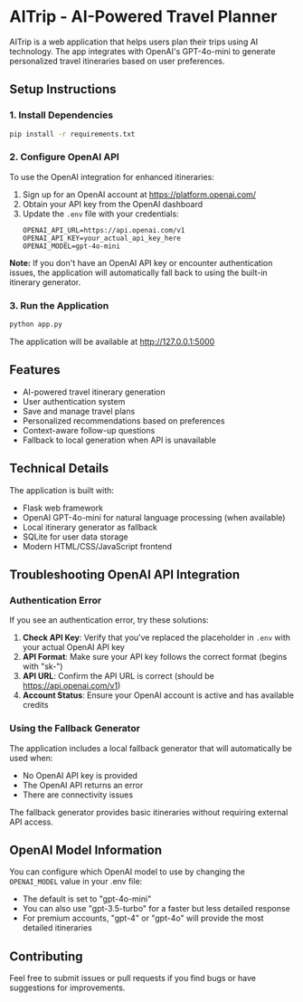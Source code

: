 # AITrip - AI-Powered Travel Planner

AITrip is a web application that helps users plan their trips using AI technology. The app integrates with OpenAI's GPT-4o-mini to generate personalized travel itineraries based on user preferences.

## Setup Instructions

### 1. Install Dependencies
```bash
pip install -r requirements.txt
```

### 2. Configure OpenAI API
To use the OpenAI integration for enhanced itineraries:

1. Sign up for an OpenAI account at https://platform.openai.com/
2. Obtain your API key from the OpenAI dashboard
3. Update the `.env` file with your credentials:
   ```
   OPENAI_API_URL=https://api.openai.com/v1
   OPENAI_API_KEY=your_actual_api_key_here
   OPENAI_MODEL=gpt-4o-mini
   ```

**Note:** If you don't have an OpenAI API key or encounter authentication issues, the application will automatically fall back to using the built-in itinerary generator.

### 3. Run the Application
```bash
python app.py
```

The application will be available at http://127.0.0.1:5000

## Features

- AI-powered travel itinerary generation
- User authentication system
- Save and manage travel plans
- Personalized recommendations based on preferences
- Context-aware follow-up questions
- Fallback to local generation when API is unavailable

## Technical Details

The application is built with:
- Flask web framework
- OpenAI GPT-4o-mini for natural language processing (when available)
- Local itinerary generator as fallback
- SQLite for user data storage
- Modern HTML/CSS/JavaScript frontend

## Troubleshooting OpenAI API Integration

### Authentication Error
If you see an authentication error, try these solutions:

1. **Check API Key**: Verify that you've replaced the placeholder in `.env` with your actual OpenAI API key
2. **API Format**: Make sure your API key follows the correct format (begins with "sk-")
3. **API URL**: Confirm the API URL is correct (should be https://api.openai.com/v1)
4. **Account Status**: Ensure your OpenAI account is active and has available credits

### Using the Fallback Generator
The application includes a local fallback generator that will automatically be used when:
- No OpenAI API key is provided
- The OpenAI API returns an error
- There are connectivity issues

The fallback generator provides basic itineraries without requiring external API access.

## OpenAI Model Information

You can configure which OpenAI model to use by changing the `OPENAI_MODEL` value in your .env file:

- The default is set to "gpt-4o-mini"
- You can also use "gpt-3.5-turbo" for a faster but less detailed response
- For premium accounts, "gpt-4" or "gpt-4o" will provide the most detailed itineraries

## Contributing

Feel free to submit issues or pull requests if you find bugs or have suggestions for improvements. 